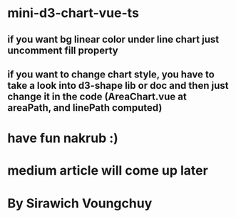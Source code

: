 # mini-d3-chart-vue-ts

## if you want bg linear color under line chart just uncomment fill property 

## if you want to change chart style, you have to take a look into d3-shape lib or doc and then just change it in the code (AreaChart.vue at areaPath, and linePath computed)


# have fun nakrub :) 

# medium article will come up later 
# By Sirawich Voungchuy
